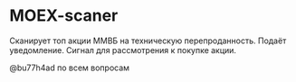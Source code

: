 # MOEX-scaner
Сканирует топ акции ММВБ на техническую перепроданность. Подаёт уведомление. Сигнал для рассмотрения к покупке акции.

@bu77h4ad по всем вопросам
